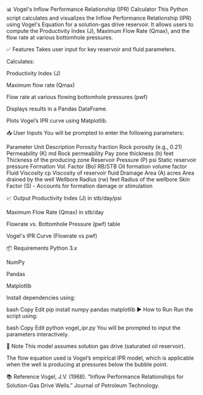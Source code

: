 📊 Vogel's Inflow Performance Relationship (IPR) Calculator
This Python script calculates and visualizes the Inflow Performance Relationship (IPR) using Vogel's Equation for a solution-gas drive reservoir. It allows users to compute the Productivity Index (J), Maximum Flow Rate (Qmax), and the flow rate at various bottomhole pressures.

✅ Features
Takes user input for key reservoir and fluid parameters.

Calculates:

Productivity Index (J)

Maximum flow rate (Qmax)

Flow rate at various flowing bottomhole pressures (pwf)

Displays results in a Pandas DataFrame.

Plots Vogel’s IPR curve using Matplotlib.

📥 User Inputs
You will be prompted to enter the following parameters:

Parameter	Unit	Description
Porosity	fraction	Rock porosity (e.g., 0.21)
Permeability (K)	md	Rock permeability
Pay zone thickness (h)	feet	Thickness of the producing zone
Reservoir Pressure (P)	psi	Static reservoir pressure
Formation Vol. Factor (Bo)	RB/STB	Oil formation volume factor
Fluid Viscosity	cp	Viscosity of reservoir fluid
Drainage Area (A)	acres	Area drained by the well
Wellbore Radius (rw)	feet	Radius of the wellbore
Skin Factor (S)	-	Accounts for formation damage or stimulation

📈 Output
Productivity Index (J) in stb/day/psi

Maximum Flow Rate (Qmax) in stb/day

Flowrate vs. Bottomhole Pressure (pwf) table

Vogel's IPR Curve (Flowrate vs pwf)

📦 Requirements
Python 3.x

NumPy

Pandas

Matplotlib

Install dependencies using:

bash
Copy
Edit
pip install numpy pandas matplotlib
▶️ How to Run
Run the script using:

bash
Copy
Edit
python vogel_ipr.py
You will be prompted to input the parameters interactively.

📌 Note
This model assumes solution gas drive (saturated oil reservoir).

The flow equation used is Vogel’s empirical IPR model, which is applicable when the well is producing at pressures below the bubble point.

📚 Reference
Vogel, J.V. (1968). “Inflow Performance Relationships for Solution-Gas Drive Wells.” Journal of Petroleum Technology.
